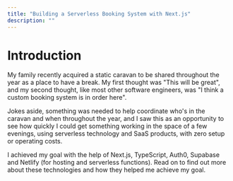 ```yaml
---
title: "Building a Serverless Booking System with Next.js"
description: ""
---
```


# Introduction

My family recently acquired a static caravan to be shared throughout the year as a place to have a break. My first thought
was "This will be great", and my second thought, like most other software engineers, was "I think a custom booking system
is in order here".

Jokes aside, something was needed to help coordinate who's in the caravan and when throughout the year, and I
saw this as an opportunity to see how quickly I could get something working in the space of a few evenings, using serverless
technology and SaaS products, with zero setup or operating costs.

I achieved my goal with the help of Next.js, TypeScript, Auth0, Supabase and Netlify (for hosting and serverless functions).
Read on to find out more about these technologies and how they helped me achieve my goal.

